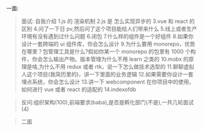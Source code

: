 一面:

> 面试:
> 自我介绍
> 1.js 的 渲染机制
> 2.js 是 怎么实现异步的
> 3.vue 和 react 的 区别 4.问了一下日 pv,然后问了这个项目能给人们带来什么 5.线上或者生产环境有没有遇到过什么问题 6.闭包 7.什么样的组件是一个好组件 8.如果你设计一套跨端的 ui 组件库，你会怎么设计 9.为什么要用 monorepo，优势在哪里？包管理工具是什么?假如你某一个 monorepo 的包里有 1000 个构件，你会怎么输出产物。版本管理为什么不用 learn 之类的
> 10.mobx 的原理是啥,为什么不用 redux 或者 rtk，说一下怎么做技术选型的 11.聊聊虚拟人这个项目(我简历里的)，讲一下里面的业务逻辑 12.如果需要你设计一套埋点系统，你会怎么设计 13.讲一下 webcomponent 在你项目中的使用，如何进行 vue 或者 react 的适配的
> 14.indexofdb

> 反问:组织架构(100),前端要求(baba),是否是孵化部门(不是),一共几轮面试(4)

> 二面
